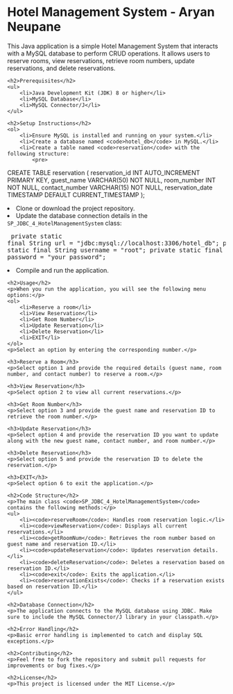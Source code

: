  <h1>Hotel Management System - Aryan Neupane</h1>
    <p>This Java application is a simple Hotel Management System that interacts with a MySQL database to perform CRUD operations. It allows users to reserve rooms, view reservations, retrieve room numbers, update reservations, and delete reservations.</p>
    
    <h2>Prerequisites</h2>
    <ul>
        <li>Java Development Kit (JDK) 8 or higher</li>
        <li>MySQL Database</li>
        <li>MySQL Connector/J</li>
    </ul>
    
    <h2>Setup Instructions</h2>
    <ol>
        <li>Ensure MySQL is installed and running on your system.</li>
        <li>Create a database named <code>hotel_db</code> in MySQL.</li>
        <li>Create a table named <code>reservation</code> with the following structure:
            <pre>
CREATE TABLE reservation (
    reservation_id INT AUTO_INCREMENT PRIMARY KEY,
    guest_name VARCHAR(50) NOT NULL,
    room_number INT NOT NULL,
    contact_number VARCHAR(15) NOT NULL,
    reservation_date TIMESTAMP DEFAULT CURRENT_TIMESTAMP
);
            </pre>
        </li>
        <li>Clone or download the project repository.</li>
        <li>Update the database connection details in the <code>SP_JDBC_4_HotelManagementSystem</code> class:
            <pre>
private static final String url = "jdbc:mysql://localhost:3306/hotel_db";
private static final String username = "root";
private static final String password = "your_password";
            </pre>
        </li>
        <li>Compile and run the application.</li>
    </ol>
    
    <h2>Usage</h2>
    <p>When you run the application, you will see the following menu options:</p>
    <ol>
        <li>Reserve a room</li>
        <li>View Reservation</li>
        <li>Get Room Number</li>
        <li>Update Reservation</li>
        <li>Delete Reservation</li>
        <li>EXIT</li>
    </ol>
    <p>Select an option by entering the corresponding number.</p>
    
    <h3>Reserve a Room</h3>
    <p>Select option 1 and provide the required details (guest name, room number, and contact number) to reserve a room.</p>
    
    <h3>View Reservation</h3>
    <p>Select option 2 to view all current reservations.</p>
    
    <h3>Get Room Number</h3>
    <p>Select option 3 and provide the guest name and reservation ID to retrieve the room number.</p>
    
    <h3>Update Reservation</h3>
    <p>Select option 4 and provide the reservation ID you want to update along with the new guest name, contact number, and room number.</p>
    
    <h3>Delete Reservation</h3>
    <p>Select option 5 and provide the reservation ID to delete the reservation.</p>
    
    <h3>EXIT</h3>
    <p>Select option 6 to exit the application.</p>
    
    <h2>Code Structure</h2>
    <p>The main class <code>SP_JDBC_4_HotelManagementSystem</code> contains the following methods:</p>
    <ul>
        <li><code>reserveRoom</code>: Handles room reservation logic.</li>
        <li><code>viewReservation</code>: Displays all current reservations.</li>
        <li><code>getRoomNum</code>: Retrieves the room number based on guest name and reservation ID.</li>
        <li><code>updateReservation</code>: Updates reservation details.</li>
        <li><code>deleteReservation</code>: Deletes a reservation based on reservation ID.</li>
        <li><code>exit</code>: Exits the application.</li>
        <li><code>reservationExists</code>: Checks if a reservation exists based on reservation ID.</li>
    </ul>
    
    <h2>Database Connection</h2>
    <p>The application connects to the MySQL database using JDBC. Make sure to include the MySQL Connector/J library in your classpath.</p>
    
    <h2>Error Handling</h2>
    <p>Basic error handling is implemented to catch and display SQL exceptions.</p>
    
    <h2>Contributing</h2>
    <p>Feel free to fork the repository and submit pull requests for improvements or bug fixes.</p>
    
    <h2>License</h2>
    <p>This project is licensed under the MIT License.</p>
